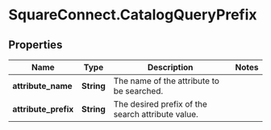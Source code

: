 # SquareConnect.CatalogQueryPrefix

## Properties
Name | Type | Description | Notes
------------ | ------------- | ------------- | -------------
**attribute_name** | **String** | The name of the attribute to be searched. | 
**attribute_prefix** | **String** | The desired prefix of the search attribute value. | 


